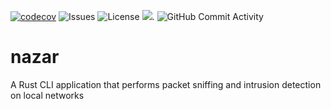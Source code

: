 [![codecov](https://codecov.io/github/fercevik729/nazar/branch/main/graph/badge.svg?token=L72BUOVDW2)](https://codecov.io/github/fercevik729/nazar)
![Issues](https://img.shields.io/github/issues/fercevik729/nazar)
![License](https://img.shields.io/github/license/fercevik729/nazar)
[![](https://tokei.rs/b1/github/fercevik729/nazar?category=lines)](https://github.com/fercevik729/nazar).
![GitHub Commit Activity](https://img.shields.io/github/commit-activity/m/fercevik729/nazar)
# nazar
A Rust CLI application that performs packet sniffing and intrusion detection on local networks
